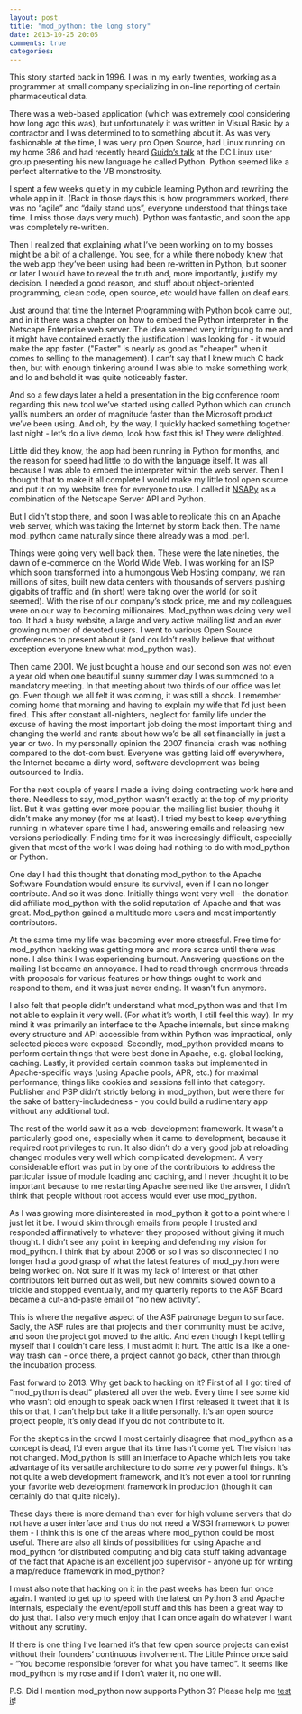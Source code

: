 ```yaml
---
layout: post
title: "mod_python: the long story"
date: 2013-10-25 20:05
comments: true
categories:
---
```


This story started back in 1996. I was in my early twenties, working
as a programmer at small company specializing in on-line reporting of
certain pharmaceutical data.

There was a web-based application (which was extremely cool
considering how long ago this was), but unfortunately it was written
in Visual Basic by a contractor and I was determined to to something
about it. As was very fashionable at the time, I was very pro Open
Source, had Linux running on my home 386 and had recently heard
[Guido’s talk](http://boston-linux-unix-general-discussion-list.996279.n3.nabble.com/fwd-LOCAL-Washington-DC-Linux-User-Group-meeting-and-Python-talk-td3733.html)
at the DC Linux user group presenting his new language he called
Python. Python seemed like a perfect alternative to the VB
monstrosity.

I spent a few weeks quietly in my cubicle learning Python and
rewriting the whole app in it. (Back in those days this is how
programmers worked, there was no “agile” and “daily stand ups”,
everyone understood that things take time. I miss those days very
much). Python was fantastic, and soon the app was completely
re-written.

Then I realized that explaining what I’ve been working on to my bosses
might be a bit of a challenge. You see, for a while there nobody knew
that the web app they’ve been using had been re-written in Python, but
sooner or later I would have to reveal the truth and, more
importantly, justify my decision. I needed a good reason, and stuff
about object-oriented programming, clean code, open source, etc would
have fallen on deaf ears.

Just around that time the Internet Programming with Python book came
out, and in it there was a chapter on how to embed the Python
interpreter in the Netscape Enterprise web server. The idea seemed
very intriguing to me and it might have contained exactly the
justification I was looking for - it would make the app
faster. ("Faster" is nearly as good as "cheaper" when it comes to
selling to the management). I can’t say that I knew much C back then,
but with enough tinkering around I was able to make something work,
and lo and behold it was quite noticeably faster.

And so a few days later a held a presentation in the big conference
room regarding this new tool we’ve started using called Python which
can crunch yall’s numbers an order of magnitude faster than the
Microsoft product we’ve been using. And oh, by the way, I quickly
hacked something together last night - let’s do a live demo, look how
fast this is!  They were delighted.

Little did they know, the app had been running in Python for months,
and the reason for speed had little to do with the language itself. It
was all because I was able to embed the interpreter within the web
server. Then I thought that to make it all complete I would make my
little tool open source and put it on my website free for everyone to
use. I called it [NSAPy](http://www.ispol.com/home/grisha/nsapy/) as a
combination of the Netscape Server API and Python.

But I didn’t stop there, and soon I was able to replicate this on an
Apache web server, which was taking the Internet by storm back
then. The name mod_python came naturally since there already was a
mod_perl.

Things were going very well back then. These were the late nineties,
the dawn of e-commerce on the World Wide Web. I was working for an ISP
which soon transformed into a humongous Web Hosting company, we ran
millions of sites, built new data centers with thousands of servers
pushing gigabits of traffic and (in short) were taking over the world
(or so it seemed). With the rise of our company’s stock price, me and
my colleagues were on our way to becoming millionaires. Mod_python was
doing very well too. It had a busy website, a large and very active
mailing list and an ever growing number of devoted users. I went to
various Open Source conferences to present about it (and couldn’t
really believe that without exception everyone knew what mod_python
was).

Then came 2001. We just bought a house and our second son was not even
a year old when one beautiful sunny summer day I was summoned to a
mandatory meeting. In that meeting about two thirds of our office was
let go. Even though we all felt it was coming, it was still a shock. I
remember coming home that morning and having to explain my wife that
I’d just been fired. This after constant all-nighters, neglect for
family life under the excuse of having the most important job doing
the most important thing and changing the world and rants about how
we’d be all set financially in just a year or two. In my personally
opinion the 2007 financial crash was nothing compared to the dot-com
bust. Everyone was getting laid off everywhere, the Internet became a
dirty word, software development was being outsourced to India.

For the next couple of years I made a living doing contracting work
here and there. Needless to say, mod_python wasn’t exactly at the top
of my priority list. But it was getting ever more popular, the mailing
list busier, thouhg it didn’t make any money (for me at least). I
tried my best to keep everything running in whatever spare time I had,
answering emails and releasing new versions periodically. Finding time
for it was increasingly difficult, especially given that most of the
work I was doing had nothing to do with mod_python or Python.

One day I had this thought that donating mod_python to the Apache
Software Foundation would ensure its survival, even if I can no longer
contribute. And so it was done. Initially things went very well - the
donation did affiliate mod_python with the solid reputation of Apache
and that was great. Mod_python gained a multitude more users and most
importantly contributors.

At the same time my life was becoming ever more stressful. Free time
for mod_python hacking was getting more and more scarce until there
was none. I also think I was experiencing burnout. Answering questions
on the mailing list became an annoyance. I had to read through
enormous threads with proposals for various features or how things
ought to work and respond to them, and it was just never ending. It
wasn’t fun anymore.

I also felt that people didn’t understand what mod_python was and that
I’m not able to explain it very well. (For what it’s worth, I still
feel this way). In my mind it was primarily an interface to the Apache
internals, but since making every structure and API accessible from
within Python was impractical, only selected pieces were
exposed. Secondly, mod_python provided means to perform certain things
that were best done in Apache, e.g. global locking, caching. Lastly,
it provided certain common tasks but implemented in Apache-specific
ways (using Apache pools, APR, etc.) for maximal performance; things
like cookies and sessions fell into that category. Publisher and PSP
didn’t strictly belong in mod_python, but were there for the sake of
battery-includedness - you could build a rudimentary app without any
additional tool.

The rest of the world saw it as a web-development framework. It wasn’t
a particularly good one, especially when it came to development,
because it required root privileges to run. It also didn’t do a very
good job at reloading changed modules very well which complicated
development. A very considerable effort was put in by one of the
contributors to address the particular issue of module loading and
caching, and I never thought it to be important because to me
restarting Apache seemed like the answer, I didn’t think that people
without root access would ever use mod_python.

As I was growing more disinterested in mod_python it got to a point
where I just let it be. I would skim through emails from people I
trusted and responded affirmatively to whatever they proposed without
giving it much thought. I didn’t see any point in keeping and
defending my vision for mod_python. I think that by about 2006 or so I
was so disconnected I no longer had a good grasp of what the latest
features of mod_python were being worked on. Not sure if it was my
lack of interest or that other contributors felt burned out as well,
but new commits slowed down to a trickle and stopped eventually, and
my quarterly reports to the ASF Board became a cut-and-paste email of
“no new activity”.

This is where the negative aspect of the ASF patronage begun to
surface. Sadly, the ASF rules are that projects and their community
must be active, and soon the project got moved to the attic. And even
though I kept telling myself that I couldn’t care less, I must admit
it hurt. The attic is a like a one-way trash can - once there, a
project cannot go back, other than through the incubation process.

Fast forward to 2013. Why get back to hacking on it? First of all I
got tired of “mod_python is dead” plastered all over the web.  Every
time I see some kid who wasn’t old enough to speak back when I first
released it tweet that it is this or that, I can’t help but take it a
little personally. It’s an open source project people, it’s only dead
if you do not contribute to it.

For the skeptics in the crowd I most certainly disagree that
mod_python as a concept is dead, I’d even argue that its time hasn’t
come yet. The vision has not changed. Mod_python is still an interface
to Apache which lets you take advantage of its versatile architecture
to do some very powerful things. It’s not quite a web development
framework, and it’s not even a tool for running your favorite web
development framework in production (though it can certainly do that
quite nicely).

These days there is more demand than ever for high volume servers that
do not have a user interface and thus do not need a WSGI framework to
power them - I think this is one of the areas where mod_python could
be most useful. There are also all kinds of possibilities for using
Apache and mod_python for distributed computing and big data stuff
taking advantage of the fact that Apache is an excellent job
supervisor - anyone up for writing a map/reduce framework in
mod_python?

I must also note that hacking on it in the past weeks has been fun
once again. I wanted to get up to speed with the latest on Python 3
and Apache internals, especially the event/epoll stuff and this has
been a great way to do just that. I also very much enjoy that I can
once again do whatever I want without any scrutiny.

If there is one thing I’ve learned it’s that few open source projects
can exist without their founders’ continuous involvement. The Little
Prince once said - “You become responsible forever for what you have
tamed”. It seems like mod_python is my rose and if I don’t water it,
no one will.

P.S. Did I mention mod_python now supports Python 3? Please help
me [test it](https://github.com/grisha/mod_python/issues/9)!






